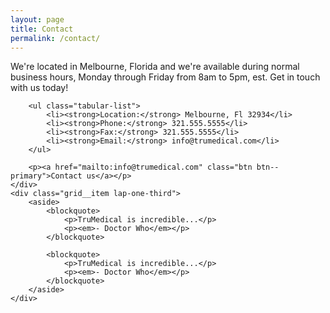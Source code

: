 ```yaml
---
layout: page
title: Contact
permalink: /contact/
---
```


<div class="grid">
	<div class="grid__item lap-two-thirds">
		<p>We're located in Melbourne, Florida and we're available during normal business hours, Monday through Friday from 8am to 5pm, est. Get in touch with us today!</p>

		<ul class="tabular-list">
			<li><strong>Location:</strong> Melbourne, Fl 32934</li>
			<li><strong>Phone:</strong> 321.555.5555</li>
			<li><strong>Fax:</strong> 321.555.5555</li>
			<li><strong>Email:</strong> info@trumedical.com</li>
		</ul>

		<p><a href="mailto:info@trumedical.com" class="btn btn--primary">Contact us</a></p>
	</div>
	<div class="grid__item lap-one-third">
		<aside>
			<blockquote>
				<p>TruMedical is incredible...</p>
				<p><em>- Doctor Who</em></p>
			</blockquote>

			<blockquote>
				<p>TruMedical is incredible...</p>
				<p><em>- Doctor Who</em></p>
			</blockquote>
		</aside>
	</div>
</div>
